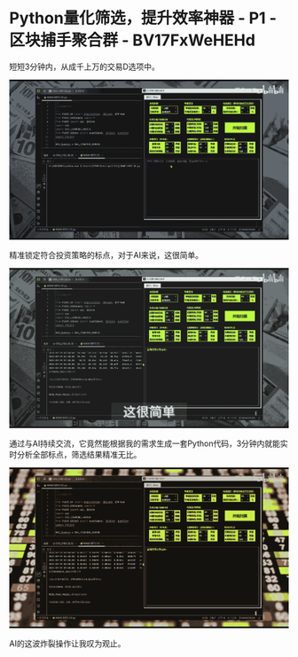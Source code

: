 # Python量化筛选，提升效率神器 - P1 - 区块捕手聚合群 - BV17FxWeHEHd

短短3分钟内，从成千上万的交易D选项中。

![](img/b2af7268db8cd0b20e51e7b61872b43e_1.png)

精准锁定符合投资策略的标点，对于AI来说，这很简单。

![](img/b2af7268db8cd0b20e51e7b61872b43e_3.png)

通过与AI持续交流，它竟然能根据我的需求生成一套Python代码，3分钟内就能实时分析全部标点，筛选结果精准无比。



![](img/b2af7268db8cd0b20e51e7b61872b43e_5.png)

AI的这波炸裂操作让我叹为观止。